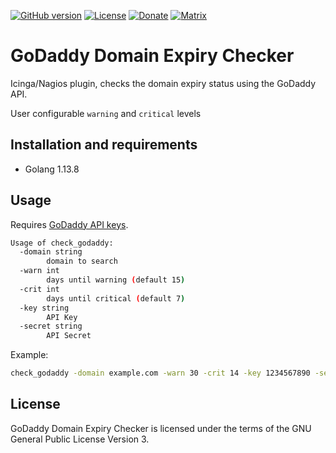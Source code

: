[![GitHub version](https://img.shields.io/github/v/release/jeffalyanak/check_godaddy)](https://github.com/jeffalyanak/check_godaddy/releases/latest)
[![License](https://img.shields.io/github/license/jeffalyanak/check_godaddy)](https://github.com/jeffalyanak/check_godaddy/blob/master/LICENSE)
[![Donate](https://img.shields.io/badge/donate--green)](https://jeff.alyanak.ca/donate)
[![Matrix](https://img.shields.io/badge/chat--green)](https://matrix.to/#/#check_godaddy:social.rights.ninja)

# GoDaddy Domain Expiry Checker

Icinga/Nagios plugin, checks the domain expiry status using the GoDaddy API.

User configurable `warning` and `critical` levels

## Installation and requirements

* Golang 1.13.8


## Usage

Requires [GoDaddy API keys](https://developer.godaddy.com/).

```bash
Usage of check_godaddy:
  -domain string
        domain to search
  -warn int
        days until warning (default 15)
  -crit int
        days until critical (default 7)
  -key string
        API Key
  -secret string
        API Secret
```

Example:

```bash
check_godaddy -domain example.com -warn 30 -crit 14 -key 1234567890 -secret 123456
```

## License

GoDaddy Domain Expiry Checker is licensed under the terms of the GNU General Public License Version 3.